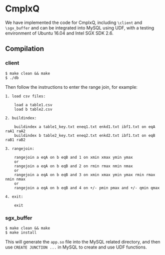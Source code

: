 # CmplxQ

We have implemented the code for CmplxQ, including `\client` and `\sgx_buffer` and can be integrated into MySQL using UDF, with a testing environment of Ubuntu 16.04 and Intel SGX SDK 2.6.

## Compilation

### client

    $ make clean && make
    $ ./db

Then follow the instructions to enter the range join, for example:

    1. load csv files:

        load a table1.csv
        load b table2.csv
   
    2. buildindex:

        buildindex a table1_key.txt eneq1.txt enkd1.txt ibf1.txt on eqA raA1 raA2
        buildindex b table2_key.txt eneq2.txt enkd2.txt ibf1.txt on eqB raB1 raB2
   
    3. rangejoin:

        rangejoin a eqA on b eqB and 1 on xmin xmax ymin ymax
        or
        rangejoin a eqA on b eqB and 2 on rmin rmax nmin nmax
        or
        rangejoin a eqA on b eqB and 3 on xmin xmax ymin ymax rmin rmax nmin nmax
        or
        rangejoin a eqA on b eqB and 4 on +/- pmin pmax and +/- qmin qmax
   
    4. exit:

        exit

### sgx_buffer

    $ make clean && make
    $ make install

This will generate the `app.so` file into the MySQL related directory, and then use `CREATE JUNCTION ...` in MySQL to create and use UDF functions.
